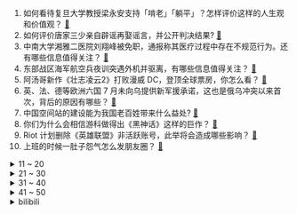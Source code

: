1. 如何看待复旦大学教授梁永安支持「啃老」「躺平」？怎样评价这样的人生观和价值观？ [:link:](https://www.zhihu.com/question/548956438)
2. 如何评价唐家三少亲自辟谣再娶谣言，并公开判决结果? [:link:](https://www.zhihu.com/question/548982652)
3. 中南大学湘雅二医院刘翔峰被免职，通报称其医疗过程中存在不规范行为。还有哪些信息值得关注？ [:link:](https://www.zhihu.com/question/548945879)
4. 东部战区海军航空兵夜训突遇外机并驱离，有哪些信息值得关注？ [:link:](https://www.zhihu.com/question/548967972)
5. 阿汤哥新作《壮志凌云2》打败漫威 DC，登顶全球票房，你怎么看？ [:link:](https://www.zhihu.com/question/544447395)
6. 英、法、德等欧洲六国 7 月未向乌提供新军援承诺，这也是俄乌冲突以来首次，背后的原因有哪些？ [:link:](https://www.zhihu.com/question/548991890)
7. 中国空间站的建设能为我国老百姓带来什么益处? [:link:](https://www.zhihu.com/question/548919049)
8. 你们为什么会相信游科做得出《黑神话》这样的巨作？ [:link:](https://www.zhihu.com/question/541052897)
9. Riot 计划删除《英雄联盟》非活跃账号，此举将会造成哪些影响？ [:link:](https://www.zhihu.com/question/548785672)
10. 上班的时候一肚子怨气怎么发朋友圈？ [:link:](https://www.zhihu.com/question/544367807)
<details>
<summary>11 ~ 20</summary>

11. 驻法大使回应所谓台湾公投，称「不支持公投，如果要公投，那就 14 亿人投」，还有哪些信息值得注意？ [:link:](https://www.zhihu.com/question/548928479)
12. 平安银行回应员工降薪，称「只是奖金打折，不是降薪」，如何看待这一回应？ [:link:](https://www.zhihu.com/question/548966146)
13. 弹道导弹冲出大气层后速度能达到20多马赫，那现代高超音速导弹是怎么和它们作区分的？ [:link:](https://www.zhihu.com/question/548135574)
14. 《明日战记》票房扑街，对古天乐与香港电影影响有多大？ [:link:](https://www.zhihu.com/question/548484398)
15. 在你的心里，医生是一个怎样的职业？ [:link:](https://www.zhihu.com/question/544542345)
16. 能给我分享一首你最近单曲循环的歌吗？ [:link:](https://www.zhihu.com/question/547599940)
17. 今年博士上岸，导师工作变动到别的学校，我也跟着去，是算哪个学校的学生？ [:link:](https://www.zhihu.com/question/547609664)
18. 你听过领导说过最让你遍体生寒的话是什么？ [:link:](https://www.zhihu.com/question/321633612)
19. 有和我一样的 22 应届毕业生找不到工作觉得焦虑吗? [:link:](https://www.zhihu.com/question/520793028)
20. 上大学后有什么建议给准大学生？ [:link:](https://www.zhihu.com/question/49396543)
</details>
<details>
<summary>21 ~ 30</summary>

21. 日本 14 家医院发鲜红色警告称疫情已达「灾难级别」，医疗体制正陷入崩溃，有哪些问题值得关注？ [:link:](https://www.zhihu.com/question/548919334)
22. 黑龙江是不是中国夏季最宜居的省份？ [:link:](https://www.zhihu.com/question/544554830)
23. 如何看待恒大汽车天津工厂半年仅生产 200 辆汽车，恒大汽车恐遭并购？ [:link:](https://www.zhihu.com/question/548847209)
24. 硕士学历成为部分城市考公考编、落户的硬性条件，为此读「水硕」值得吗？你如何看待「水硕」？ [:link:](https://www.zhihu.com/question/548606059)
25. 2022 LPL 夏季季后赛 EDG 3:1 FPX 获得冒泡赛资格，如何评价这场比赛？ [:link:](https://www.zhihu.com/question/548954012)
26. 华为最新报告显示「华为员工 19.5 万人， 30 岁以下仅占 28% 」，哪些信息值得关注？ [:link:](https://www.zhihu.com/question/548914225)
27. 为什么雪姨一走，陆家落败得那么快？ [:link:](https://www.zhihu.com/question/546937984)
28. 如果把刚刚出生的老虎幼崽换成小猫幼崽，不被发现的情况下，老虎妈妈会不会养到怀疑人生？ [:link:](https://www.zhihu.com/question/298866317)
29. 8 月 18 日茶颜悦色南京首店开业，黄牛代购一杯 200 元，对此你怎么看？为何此类事件层出不穷？ [:link:](https://www.zhihu.com/question/548839068)
30. 美国多次掠夺叙利亚石油，油罐车一眼望不到头，如何看待这一行为？ [:link:](https://www.zhihu.com/question/548919532)
</details>
<details>
<summary>31 ~ 40</summary>

31. 乱港分子戴耀庭、黄之锋等 29 名被告承认串谋颠覆国家政权罪，有哪些信息值得关注？ [:link:](https://www.zhihu.com/question/548925600)
32. 外交部回应「外媒称美国与台湾地区将开始经贸协议谈判」，称「奉劝美方不要误判」，这意味着什么？ [:link:](https://www.zhihu.com/question/548959388)
33. 炒菜放鸡精好还是味精好？ [:link:](https://www.zhihu.com/question/299483963)
34. 「恐怖」和「诡异」的区别是什么？它们哪个更能影响人们？ [:link:](https://www.zhihu.com/question/548900968)
35. 电影《断·桥》开分 6.3，这个分数合理吗？ [:link:](https://www.zhihu.com/question/548465145)
36. 家庭教育如何塑造人？ [:link:](https://www.zhihu.com/question/23203254)
37. 考研需要提前准备什么？ [:link:](https://www.zhihu.com/question/544315689)
38. 如何看待深度合成伪造视频等技术被用到了诈骗里？目前有哪些方法可以验证视频是否被伪造？ [:link:](https://www.zhihu.com/question/548805994)
39. 如何评价《星汉灿烂·月生沧海》大结局？ [:link:](https://www.zhihu.com/question/548986807)
40. 为什么《原神》的辛焱人气那么低？ [:link:](https://www.zhihu.com/question/517113072)
</details>
<details>
<summary>41 ~ 50</summary>

41. 高温天气下，如何保持下厨时的清爽优雅？ [:link:](https://www.zhihu.com/question/548466475)
42. 为什么《原神》中草神会被教令院架空? [:link:](https://www.zhihu.com/question/548696073)
43. 重庆涪陵区江北街道所辖山林山火复燃，此前这一山林的山火一度得到控制，目前最新情况如何？ [:link:](https://www.zhihu.com/question/548992850)
44. 理想L9断空悬，问界M5断轴，自重更大的新能源车悬架是否更脆弱？ [:link:](https://www.zhihu.com/question/544420520)
45. 茶颜悦色就南京开业风波致歉，称将调整两家门店营业时间，网红店如何避免代购、抢购等乱象？ [:link:](https://www.zhihu.com/question/549036560)
46. 你在打《王者荣耀》时听过最温柔的话是什么？ [:link:](https://www.zhihu.com/question/473782243)
47. 为何有人认为春野樱后期是强行三忍？ [:link:](https://www.zhihu.com/question/309690949)
48. 《幻塔》国际服的成功，是否意味着《幻塔》现在算一部好游戏？ [:link:](https://www.zhihu.com/question/548560767)
49. 请问各位摄影大佬入门时都是自学的吗? [:link:](https://www.zhihu.com/question/526454480)
50. 在大学一个月要多少生活费? [:link:](https://www.zhihu.com/question/548736991)
</details><details>
<summary>bilibili</summary>

1. 【张予曦】前方心动暴击！面纱掉落是谁在疯狂心动 [:link:](//www.bilibili.com/video/BV1tW4y1h72Q)
2. 急！ [:link:](//www.bilibili.com/video/BV1yg41167G2)
3. 五首熟悉却又叫不出歌名的BGM❗你听过几首？一定要听到最后⚠️——钢琴Free Lucky，a thousand miles，end，his theme写不下了 [:link:](//www.bilibili.com/video/BV1oG411t7LB)
4. 没流量有多惨？影帝级演员都无人在意 [:link:](//www.bilibili.com/video/BV1sd4y1P7uT)
5. 点进来被骗！《Never Gonna Give You Up》高清重拍 [:link:](//www.bilibili.com/video/BV1EN4y1V7MB)
6. 「爱莉希雅」致 爱-A song for beloved【声优原创曲】 [:link:](//www.bilibili.com/video/BV1bB4y1L7qh)
7. 《原神》提纳里角色PV——「书已尽言」 [:link:](//www.bilibili.com/video/BV1914y1b7cV)
8. 今天不想讲法律 [:link:](//www.bilibili.com/video/BV1vB4y1B7NV)
9. 这叫声真的能引来流浪猫 [:link:](//www.bilibili.com/video/BV1qG411t7fK)
10. 好了，可以换下一个梗了。 [:link:](//www.bilibili.com/video/BV1tv4y1c7Gf)
<details>
<summary>11 ~ 20</summary>

11. 【warma】在BUG中找游戏可太难了！ [:link:](//www.bilibili.com/video/BV1ue4y1f74U)
12. 他变了。 [:link:](//www.bilibili.com/video/BV17V4y1s7od)
13. 《 最 强 蟹 黄 堡 》 [:link:](//www.bilibili.com/video/BV1vv4y1c734)
14. 友 谊 地 久 天 长 [:link:](//www.bilibili.com/video/BV1HB4y1L7Zb)
15. 是你！蕉太狼！ [:link:](//www.bilibili.com/video/BV1kd4y1P7bb)
16. 【何同学】我做了一个自己打字的键盘... [:link:](//www.bilibili.com/video/BV1W14y1b7Mq)
17. Shadow Of The Sun 清唱 [:link:](//www.bilibili.com/video/BV1EB4y1B7Wq)
18. 【Zc故事】当  代  情  圣 [:link:](//www.bilibili.com/video/BV1Jd4y1o7iq)
19. 【2233生日曲】任其蔚蓝 [:link:](//www.bilibili.com/video/BV11a411R71H)
20. 0 元 购，但 逃 得 快！ [:link:](//www.bilibili.com/video/BV1dY4y1c7N7)
</details>
<details>
<summary>21 ~ 30</summary>

21. 我，985高材生，全科老师，败给教育差距 [:link:](//www.bilibili.com/video/BV17a411N7nP)
22. 黑 怕 空 姐 [:link:](//www.bilibili.com/video/BV1J14y1b7y5)
23. 是泳装cos！ [:link:](//www.bilibili.com/video/BV1jd4y1P7NJ)
24. 随便传传 没人看 [:link:](//www.bilibili.com/video/BV1rU4y1C7aV)
25. 想死后烧出舍利子吗  来来喝点加拿大的自来水 [:link:](//www.bilibili.com/video/BV1Yt4y1J7R4)
26. 《整顿职场》 [:link:](//www.bilibili.com/video/BV19U4y1C734)
27. 【原神剧场】少年意气，如清风，如明月 [:link:](//www.bilibili.com/video/BV1da411o789)
28. Life Goes On，但是同步率100%【方舟小动画】 [:link:](//www.bilibili.com/video/BV1Jt4y137sy)
29. 【巫师】网红与资本简史 [:link:](//www.bilibili.com/video/BV1Ja411N7zD)
30. 这是我最后一次钓鱼！ [:link:](//www.bilibili.com/video/BV15d4y1P7uz)
</details>
<details>
<summary>31 ~ 40</summary>

31. 那一瞬间别说我们都愣住了，尴尬 [:link:](//www.bilibili.com/video/BV1JV4y1s7Ls)
32. 印度随手拍照片 [:link:](//www.bilibili.com/video/BV19Y4y1c7zV)
33. 千辛万苦，只为给猛禽一个温暖的家！ [:link:](//www.bilibili.com/video/BV1mU4y1C792)
34. 万字解析，《纸嫁衣》系列究竟讲了个怎样的故事？（上） [:link:](//www.bilibili.com/video/BV19P411L7e8)
35. 来，跟我一起抓鬼呀！经典网剧《灵魂摆渡》第一回 [:link:](//www.bilibili.com/video/BV1Mt4y137po)
36. 我妹是真狠啊 [:link:](//www.bilibili.com/video/BV1Pd4y1P7HV)
37. 江 南 四 大 IKUN [:link:](//www.bilibili.com/video/BV1d14y1473u)
38. 你这崩坏3是假的吧，来玩这款真崩坏3！ [:link:](//www.bilibili.com/video/BV14N4y1F7Tg)
39. 【俄罗斯街拍P30】落日余辉 尤其浪漫 | Semkavkvadrate [:link:](//www.bilibili.com/video/BV1EB4y1L76s)
40. 帮我看看这款页游到底是不是真原神？ [:link:](//www.bilibili.com/video/BV1214y147on)
</details>
<details>
<summary>41 ~ 50</summary>

41. 社死！在酒吧做驻唱，客人非要点鸡你太美，怎么办？【流浪05】 [:link:](//www.bilibili.com/video/BV1Ea411Z7iB)
42. 尸体来咯！这是沉浸式死亡叭？ [:link:](//www.bilibili.com/video/BV1tN4y1V7FM)
43. 大学晚会惊现MJ《犯罪高手》45度倾斜，直拍燃炸了！！！ [:link:](//www.bilibili.com/video/BV11v4y1F7tZ)
44. 6个稀缺的冷门APP，你未必全知道！第3个人都看麻了 [:link:](//www.bilibili.com/video/BV1zU4y1C71c)
45. 我找山寨明星ESO拍了期视频，还没剪完就解散了 [:link:](//www.bilibili.com/video/BV1KS4y1x7Pg)
46. 开胃又美味的《番茄肥牛锅》你心动了吗？ [:link:](//www.bilibili.com/video/BV1CY4y1c7Mp)
47. 【水果猎人】网络热门水果鉴定15 [:link:](//www.bilibili.com/video/BV1wt4y137iQ)
48. 重新发布的视频，比昨天发布的流畅一些，键盘音是通关时候的 [:link:](//www.bilibili.com/video/BV1ha411P7F7)
49. 我就不该出门 [:link:](//www.bilibili.com/video/BV1LS4y1x7KX)
50. 讲一下捡来的小猫咪和我这半年的故事 爱你 [:link:](//www.bilibili.com/video/BV1La411Z79R)
</details>
<details>
<summary>51 ~ 60</summary>

51. 小小韩国人 还想跟我吵？呵不存在的 [:link:](//www.bilibili.com/video/BV1ia4y1f7Ka)
52. 逃离蟹堡王 [:link:](//www.bilibili.com/video/BV17d4y1P7nm)
53. 夏天容易缺水，西瓜汁还有鸡汤都能喝，能喝一点点…… [:link:](//www.bilibili.com/video/BV1kY4y1c7Vy)
54. 自制哑铃音箱 悠悠球数据线 点赞手机充电器 [:link:](//www.bilibili.com/video/BV1U14y147WW)
55. 理由无数种，目的就一个 [:link:](//www.bilibili.com/video/BV1Et4y137Qz)
56. 不要相信男人那张嘴！ [:link:](//www.bilibili.com/video/BV1XB4y167wg)
57. “我删掉了我爸，然后被扇了” [:link:](//www.bilibili.com/video/BV1GG411t7pX)
58. 高评分外卖轻食店吃出活虫，开在垃圾场旁边？【慧小媛】 [:link:](//www.bilibili.com/video/BV1ZY4y1c73J)
59. 这还能是.....植物大战僵尸【2】！？戴夫的老年生活！ [:link:](//www.bilibili.com/video/BV1Fd4y1N79Y)
60. 吃炸串吗？食材100块，卤油秘方10000块。 [:link:](//www.bilibili.com/video/BV1wG411b7iv)
</details>
<details>
<summary>61 ~ 70</summary>

61. 每天一杯奶茶，血液竟会变成乳白色？ [:link:](//www.bilibili.com/video/BV1tB4y1L7HA)
62. 这几天出门旅游啦 [:link:](//www.bilibili.com/video/BV1qd4y1P7Rs)
63. 不小心打开了局长的浏览记录 [:link:](//www.bilibili.com/video/BV1Tg411C7Yk)
64. 我算出了汤姆劈树力量有多大？到底有多痛？ [:link:](//www.bilibili.com/video/BV1Lt4y1379m)
65. 【4K】历时六年，我在游戏中实现了云计算 [:link:](//www.bilibili.com/video/BV16G411t729)
66. 是时候证明自己的实力了。 [:link:](//www.bilibili.com/video/BV1wT411P7dT)
67. 惊天魔盗团拍的还是保守了的珍贵影像 [:link:](//www.bilibili.com/video/BV1xN4y1V7k9)
68. 天上也要卷？国外大佬超清画面为我设定了人生新目标！ [:link:](//www.bilibili.com/video/BV13V4y1s7px)
69. “每只猫咪都有属于自己的专属图片” [:link:](//www.bilibili.com/video/BV1jG4y1a75B)
70. 三伏天，给打游戏的表妹降降温 [:link:](//www.bilibili.com/video/BV1QW4y1h79b)
</details>
<details>
<summary>71 ~ 80</summary>

71. 《TheShy 线 下 走 位》 [:link:](//www.bilibili.com/video/BV13e4y1f7bN)
72. 【原神】耗时一年，我终于还完了这7000只若陀龙王 [:link:](//www.bilibili.com/video/BV1JB4y1B7ZE)
73. 金春禧  厨子探店¥313 [:link:](//www.bilibili.com/video/BV1gg411C7P5)
74. 退休语文教师竟和毒枭称兄道弟，原来…… [:link:](//www.bilibili.com/video/BV1xB4y1L7nH)
75. 有生之年终于住上了像宾馆一样的宿舍 [:link:](//www.bilibili.com/video/BV1hG411t7P9)
76. 你们知道广东凉茶和汤的区别吗 [:link:](//www.bilibili.com/video/BV19P411L7KG)
77. 关于我用一车瓜换了一只小奶猫这件事 [:link:](//www.bilibili.com/video/BV1WB4y1L7Jg)
78. 【 粉色海洋 | 官方MV 】周杰伦携手Romeo 放送浪漫 帅萌父子画面太梦幻 幸福感令人融化 [:link:](//www.bilibili.com/video/BV1Yv4y1c7gF)
79. 满汉全席里最贵的一道菜！竟然要用传说中的龙麟来做？？ [:link:](//www.bilibili.com/video/BV1SS4y1s7iC)
80. 《国内军迷现状》 [:link:](//www.bilibili.com/video/BV1Ud4y1P71C)
</details>
<details>
<summary>81 ~ 90</summary>

81. “雨下整夜 我的爱溢出就像雨水” [:link:](//www.bilibili.com/video/BV1yP411L7oR)
82. 广东爸爸可以有多双标？ [:link:](//www.bilibili.com/video/BV1qV4y1s7ti)
83. 夜跑时听恐怖音乐，会发生什么？ [:link:](//www.bilibili.com/video/BV13t4y1g7XZ)
84. 《崩爹3》动画短片「因爹而在的故事」 [:link:](//www.bilibili.com/video/BV1Vg411C7xp)
85. 面包螃蟹炒鸡蛋，简单实惠的早饭！ [:link:](//www.bilibili.com/video/BV1dY4y1c71U)
86. “克苏鲁恐怖”但主角全是狂战士，重金属R级爽番《地狱使者》 [:link:](//www.bilibili.com/video/BV1ZG411t7Uz)
87. 在互联网看多了高品质的生活，而丢失了自己的普通，所以大家忘了普通人是什么样的了 [:link:](//www.bilibili.com/video/BV1VN4y1V7ij)
88. 【鬼谷说】神经演化（其五）：脑智三分 所归于一 [:link:](//www.bilibili.com/video/BV13G411b7aH)
89. 建议改名：哔哩哔哩向水冲 [:link:](//www.bilibili.com/video/BV1ZG4y1h7L9)
90. 【树叶 白姨】    鬼畜大电影   《你 的 名 字。》 [:link:](//www.bilibili.com/video/BV1dg41167yG)
</details>
<details>
<summary>91 ~ 100</summary>

91. 小红帽:“你这外婆太假了。”【阅片无数Ⅱ 56】 [:link:](//www.bilibili.com/video/BV1Qt4y1g7iT)
92. 卧槽，这也太沉浸了吧 （暑假版） [:link:](//www.bilibili.com/video/BV17d4y1o7C6)
93. 【末日城市100天】一人一枪！遭遇尸潮！！？#6 [:link:](//www.bilibili.com/video/BV1Ve4y1f7c9)
94. 当我打扮成老太太陪爷爷出门 [:link:](//www.bilibili.com/video/BV1yg41167yp)
95. 被鬼谷子戏耍，老头这辈子没这么憋屈过 [:link:](//www.bilibili.com/video/BV1RS4y1p7C8)
96. 【时代少年团】TNT1000万粉丝福利 [:link:](//www.bilibili.com/video/BV1ZU4y1C7vV)
97. “00后整顿”后的组织 [:link:](//www.bilibili.com/video/BV1Nt4y137Ua)
98. 20个古堡！(这几个字值多少播放？) [:link:](//www.bilibili.com/video/BV1XP411L7FE)
99. 见过金发最好看的人！爱豆就要染发染发染发！！ [:link:](//www.bilibili.com/video/BV1sS4y1W7Fi)
100. 晚自习下课，在操场上战斗的中二少年。 [:link:](//www.bilibili.com/video/BV1VB4y1k7xu)
</details></details>
